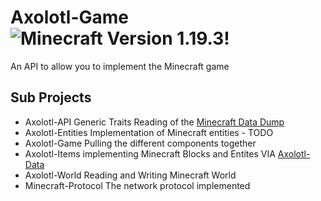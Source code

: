 # Axolotl-Game ![Minecraft Version 1.19.3!](https://img.shields.io/badge/Minecraft%20Version-1.19.3-blue)

An API to allow you to implement the Minecraft game



## Sub Projects
- Axolotl-API Generic Traits Reading of the [Minecraft Data Dump](https://wiki.vg/Data_Generators)
- Axolotl-Entities Implementation of Minecraft entities - TODO
- Axolotl-Game Pulling the different components together 
- Axolotl-Items implementing Minecraft Blocks and Entites VIA [Axolotl-Data](https://github.com/axolotl-rs/axolotl-data)
- Axolotl-World Reading and Writing Minecraft World
- Minecraft-Protocol The network protocol implemented 